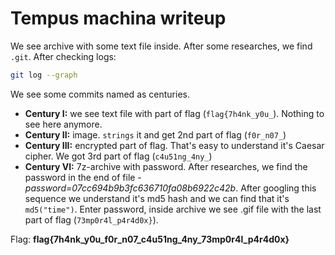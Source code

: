 # Tempus machina writeup
We see archive with some text file inside. After some researches, we find `.git`. After checking logs:

```bash
git log --graph
```

We see some commits named as centuries. 
- **Century I:** we see text file with part of flag (`flag{7h4nk_y0u_`). Nothing to see here anymore.
- **Century II:** image. `strings` it and get 2nd part of flag (`f0r_n07_`)
- **Century III:** encrypted part of flag. That's easy to understand it's Caesar cipher. We got 3rd part of flag (`c4u51ng_4ny_`)
- **Century VI:** 7z-archive with password. After researches, we find the password in the end of file - _password=07cc694b9b3fc636710fa08b6922c42b_. After googling this sequence we understand it's md5 hash and we can find that it's `md5("time")`. Enter password, inside archive we see .gif file with the last part of flag (`73mp0r4l_p4r4d0x}`).

Flag: **flag{7h4nk_y0u_f0r_n07_c4u51ng_4ny_73mp0r4l_p4r4d0x}**
